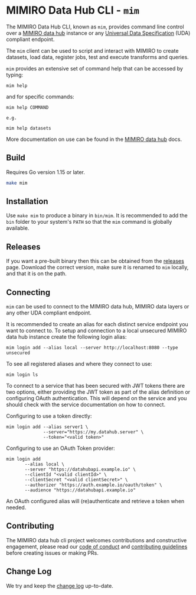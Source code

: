 # MIMIRO Data Hub CLI - `mim`

The MIMIRO Data Hub CLI, known as `mim`, provides command line control over a [MIMIRO data hub](https://github.com/mimiro-io/datahub) instance or any [Universal Data Specification](https://github.com/mimiro-io/universal-data-api-specification) (UDA) compliant endpoint. 

The `mim` client can be used to script and interact with MIMIRO to create datasets, load data, register jobs, test and execute transforms and queries. 

`mim` provides an extensive set of command help that can be accessed by typing:

```
mim help 
```

and for specific commands:

```
mim help COMMAND 

e.g.

mim help datasets
```

More documentation on use can be found in the [MIMIRO data hub](https://github.com/mimiro-io/datahub/blob/master/README.md) docs.

## Build

Requires Go version 1.15 or later.

```bash
make mim
```

## Installation

Use `make mim` to produce a binary in `bin/mim`. It is recommended to add the `bin` folder to your system's `PATH` so that the `mim` command is globally available. 

## Releases

If you want a pre-built binary then this can be obtained from the [releases](https://github.com/mimiro-io/datahub-cli/releases) page. Download the correct version, make sure it is renamed to `mim` locally, and that it is on the path.

## Connecting

`mim` can be used to connect to the MIMIRO data hub, MIMIRO data layers or any other UDA compliant endpoint. 

It is recommended to create an alias for each distinct service endpoint you want to connect to. To setup and connection to a local unsecured MIMIRO data hub instance create the following login alias:

```
mim login add --alias local --server http://localhost:8080 --type unsecured
```

To see all registered aliases and where they connect to use:

```
mim login ls
```

To connect to a service that has been secured with JWT tokens there are two options, either providing the JWT token as part of the alias definition or configuring OAuth authentication. This will depend on the service and you should check with the service documentation on how to connect.

Configuring to use a token directly:

```
mim login add --alias server1 \ 
              --server="https://my.datahub.server" \
              --token="<valid token>" 
```

Configuring to use an OAuth Token provider:

```
mim login add
       --alias local \
       --server "https://datahubapi.example.io" \
       --clientId "<valid clientId>" \
       --clientSecret "<valid clientSecret>" \
       --authorizer "https://auth.example.io/oauth/token" \
       --audience "https://datahubapi.example.io"
```

An OAuth configured alias will (re)authenticate and retrieve a token when needed. 

## Contributing

The MIMIRO data hub cli project welcomes contributions and constructive engagement, please read our [code of conduct](CODE-OF-CONDUCT.md) and [contributing guidelines](CONTRIBUTING.md) before creating issues or making PRs. 

## Change Log

We try and keep the [change log](CHANGELOG.md) up-to-date.
